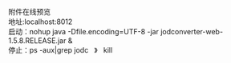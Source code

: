 
附件在线预览<br/>
地址:localhost:8012<br/>
启动：nohup java -Dfile.encoding=UTF-8 -jar jodconverter-web-1.5.8.RELEASE.jar &<br/>
停止：ps -aux|grep jodc   》   kill<br/>
